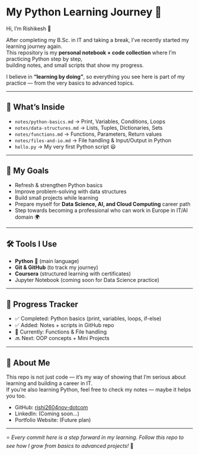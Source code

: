 # My Python Learning Journey 🚀

Hi, I’m Rishikesh 👋  

After completing my B.Sc. in IT and taking a break, I’ve recently started my learning journey again.  
This repository is my **personal notebook + code collection** where I’m practicing Python step by step,  
building notes, and small scripts that show my progress.  

I believe in **“learning by doing”**, so everything you see here is part of my practice — from the very basics to advanced topics.

---

## 📘 What’s Inside
- `notes/python-basics.md` → Print, Variables, Conditions, Loops  
- `notes/data-structures.md` → Lists, Tuples, Dictionaries, Sets  
- `notes/functions.md` → Functions, Parameters, Return values  
- `notes/files-and-io.md` → File handling & Input/Output in Python  
- `hello.py` → My very first Python script 😃  

---

## 🎯 My Goals
- Refresh & strengthen Python basics  
- Improve problem-solving with data structures  
- Build small projects while learning  
- Prepare myself for **Data Science, AI, and Cloud Computing** career path  
- Step towards becoming a professional who can work in Europe in IT/AI domain 🌍  

---

## 🛠️ Tools I Use
- **Python** 🐍 (main language)  
- **Git & GitHub** (to track my journey)  
- **Coursera** (structured learning with certificates)  
- Jupyter Notebook (coming soon for Data Science practice)  

---

## 📅 Progress Tracker
- ✅ Completed: Python basics (print, variables, loops, if-else)  
- ✅ Added: Notes + scripts in GitHub repo  
- 🔄 Currently: Functions & File handling  
- 🔜 Next: OOP concepts + Mini Projects  

---

## 🤝 About Me
This repo is not just code — it’s my way of showing that I’m serious about learning and building a career in IT.  
If you’re also learning Python, feel free to check my notes — maybe it helps you too.  

- GitHub: [rishi2604nov-dotcom](https://github.com/rishi2604nov-dotcom)  
- LinkedIn: (Coming soon…)  
- Portfolio Website: (Future plan)  

---

⭐ *Every commit here is a step forward in my learning. Follow this repo to see how I grow from basics to advanced projects!* 🚀
